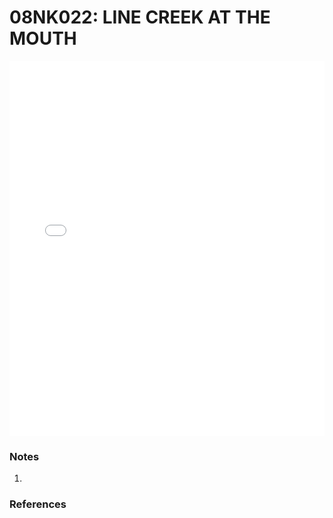 # 08NK022: LINE CREEK AT THE MOUTH

<iframe src="/_static/stations/08NK022_fdc.html" width="100%" height="600" frameborder="0"></iframe>

### Notes
1. 

### References

